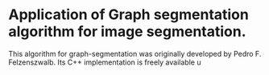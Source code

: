 # Application of Graph segmentation algorithm for image segmentation.

This algorithm for graph-segmentation was originally developed by Pedro F. Felzenszwalb. Its C++ implementation is freely available u